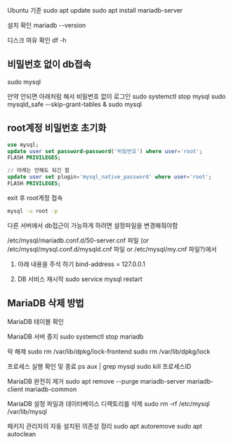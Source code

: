 Ubuntu 기준
sudo apt update
sudo apt install mariadb-server

설치 확인
mariadb --version

디스크 여유 확인
df -h

## 비밀번호 없이 db접속

sudo mysql

만약 안되면 아래처럼 해서 비밀번호 없이 로그인
sudo systemctl stop mysql
sudo mysqld_safe --skip-grant-tables &
sudo mysql

## root계정 비밀번호 초기화

```sql
use mysql;
update user set password=password('비밀번호') where user='root';
FLASH PRIVILEGES;

// 아래는 안해도 되긴 함
update user set plugin='mysql_native_password' where user='root';
FLASH PRIVILEGES;
```

exit 후 root계정 접속

```bash
mysql -u root -p
```

다른 서버에서 db접근이 가능하게 하려면 설정파일을 변경해줘야함

/etc/mysql/mariadb.conf.d/50-server.cnf
파일 (or /etc/mysql/mysql.conf.d/mysqld.cnf 파일 or /etc/mysql/my.cnf 파일?)에서

1. 아래 내용을 주석 하기
bind-address	= 127.0.0.1

2. DB 서비스 재시작
sudo service mysql restart

## MariaDB 삭제 방법

MariaDB 테이블 확인

MariaDB 서버 중지
sudo systemctl stop mariadb

락 해제
sudo rm /var/lib/dpkg/lock-frontend
sudo rm /var/lib/dpkg/lock

프로세스 실행 확인 및 종료
ps aux | grep mysql
sudo kill 프로세스ID

MariaDB 완전히 제거
sudo apt remove --purge mariadb-server mariadb-client mariadb-common

MariaDB 설정 파일과 데이터베이스 디렉토리를 삭제
sudo rm -rf /etc/mysql /var/lib/mysql

패키지 관리자의 자동 설치된 의존성 정리
sudo apt autoremove
sudo apt autoclean


